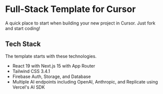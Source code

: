 # Full-Stack Template for Cursor

A quick place to start when building your new project in Cursor. Just fork and start coding!

## Tech Stack
The template starts with these technologies. 
- React 19 with Next.js 15 with App Router
- Tailwind CSS 3.4.1
- Firebase Auth, Storage, and Database
- Multiple AI endpoints including OpenAI, Anthropic, and Replicate using Vercel's AI SDK
